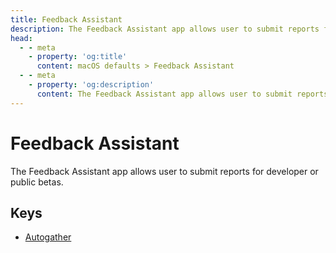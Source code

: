 ```yaml
---
title: Feedback Assistant
description: The Feedback Assistant app allows user to submit reports for developer or public betas.
head:
  - - meta
    - property: 'og:title'
      content: macOS defaults > Feedback Assistant
  - - meta
    - property: 'og:description'
      content: The Feedback Assistant app allows user to submit reports for developer or public betas.
---
```


# Feedback Assistant

The Feedback Assistant app allows user to submit reports for developer or public betas.

## Keys

- [Autogather](./autogather.md)
